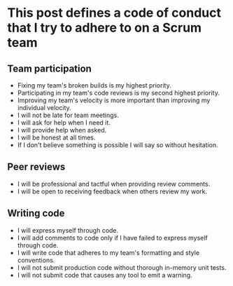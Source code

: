 # This post defines a code of conduct that I try to adhere to on a Scrum team
## Team participation
- Fixing my team's broken builds is my highest priority.
- Participating in my team's code reviews is my second highest priority.
- Improving my team's velocity is more important than improving my individual velocity.
- I will not be late for team meetings.
- I will ask for help when I need it.
- I will provide help when asked.
- I will be honest at all times.
- If I don't believe something is possible I will say so without hesitation.
## Peer reviews
- I will be professional and tactful when providing review comments.
- I will be open to receiving feedback when others review my work.
## Writing code
- I will express myself through code.
- I will add comments to code only if I have failed to express myself through code.
- I will write code that adheres to my team's formatting and style conventions.
- I will not submit production code without thorough in-memory unit tests.
- I will not submit code that causes any tool to emit a warning.